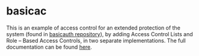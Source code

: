 # basicac
This is an example of access control for an extended protection of the system (found in [basicauth repository](https://github.com/dimitrisdan/basicauth)), by adding Access Control Lists and Role – Based Access Controls, in two separate implementations. The full documentation can be found [here](https://drive.google.com/open?id=0B08EQYpU7wnCSXVjSm9vZGNjMmM).
